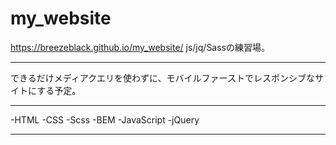 # my_website
https://breezeblack.github.io/my_website/
js/jq/Sassの練習場。
****
できるだけメディアクエリを使わずに、モバイルファーストでレスポンシブなサイトにする予定。
****
-HTML
-CSS
-Scss
-BEM
-JavaScript
-jQuery
****
